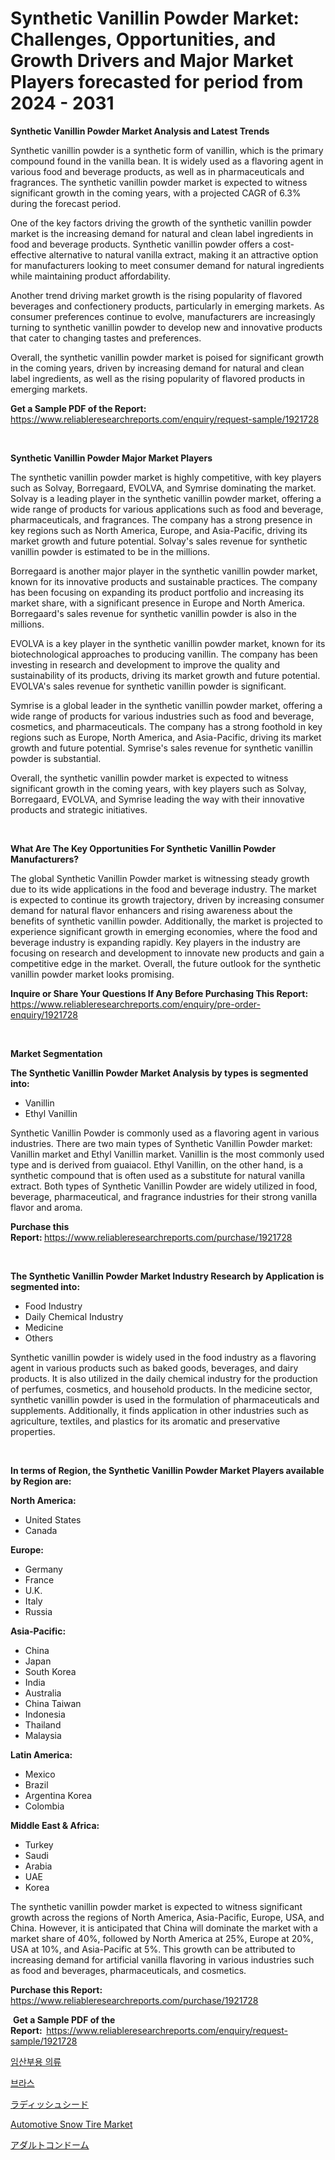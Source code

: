 <p><h1>Synthetic Vanillin Powder Market: Challenges, Opportunities, and Growth Drivers and Major Market Players forecasted for period from 2024 - 2031</h1></p><p><strong>Synthetic Vanillin Powder Market Analysis and Latest Trends</strong></p>
<p><p>Synthetic vanillin powder is a synthetic form of vanillin, which is the primary compound found in the vanilla bean. It is widely used as a flavoring agent in various food and beverage products, as well as in pharmaceuticals and fragrances. The synthetic vanillin powder market is expected to witness significant growth in the coming years, with a projected CAGR of 6.3% during the forecast period.</p><p>One of the key factors driving the growth of the synthetic vanillin powder market is the increasing demand for natural and clean label ingredients in food and beverage products. Synthetic vanillin powder offers a cost-effective alternative to natural vanilla extract, making it an attractive option for manufacturers looking to meet consumer demand for natural ingredients while maintaining product affordability.</p><p>Another trend driving market growth is the rising popularity of flavored beverages and confectionery products, particularly in emerging markets. As consumer preferences continue to evolve, manufacturers are increasingly turning to synthetic vanillin powder to develop new and innovative products that cater to changing tastes and preferences.</p><p>Overall, the synthetic vanillin powder market is poised for significant growth in the coming years, driven by increasing demand for natural and clean label ingredients, as well as the rising popularity of flavored products in emerging markets.</p></p>
<p><strong>Get a Sample PDF of the Report:&nbsp;</strong> <a href="https://www.reliableresearchreports.com/enquiry/request-sample/1921728">https://www.reliableresearchreports.com/enquiry/request-sample/1921728</a></p>
<p>&nbsp;</p>
<p><strong>Synthetic Vanillin Powder Major Market Players</strong></p>
<p><p>The synthetic vanillin powder market is highly competitive, with key players such as Solvay, Borregaard, EVOLVA, and Symrise dominating the market. Solvay is a leading player in the synthetic vanillin powder market, offering a wide range of products for various applications such as food and beverage, pharmaceuticals, and fragrances. The company has a strong presence in key regions such as North America, Europe, and Asia-Pacific, driving its market growth and future potential. Solvay's sales revenue for synthetic vanillin powder is estimated to be in the millions.</p><p>Borregaard is another major player in the synthetic vanillin powder market, known for its innovative products and sustainable practices. The company has been focusing on expanding its product portfolio and increasing its market share, with a significant presence in Europe and North America. Borregaard's sales revenue for synthetic vanillin powder is also in the millions.</p><p>EVOLVA is a key player in the synthetic vanillin powder market, known for its biotechnological approaches to producing vanillin. The company has been investing in research and development to improve the quality and sustainability of its products, driving its market growth and future potential. EVOLVA's sales revenue for synthetic vanillin powder is significant.</p><p>Symrise is a global leader in the synthetic vanillin powder market, offering a wide range of products for various industries such as food and beverage, cosmetics, and pharmaceuticals. The company has a strong foothold in key regions such as Europe, North America, and Asia-Pacific, driving its market growth and future potential. Symrise's sales revenue for synthetic vanillin powder is substantial.</p><p>Overall, the synthetic vanillin powder market is expected to witness significant growth in the coming years, with key players such as Solvay, Borregaard, EVOLVA, and Symrise leading the way with their innovative products and strategic initiatives.</p></p>
<p>&nbsp;</p>
<p><strong>What Are The Key Opportunities For Synthetic Vanillin Powder Manufacturers?</strong></p>
<p><p>The global Synthetic Vanillin Powder market is witnessing steady growth due to its wide applications in the food and beverage industry. The market is expected to continue its growth trajectory, driven by increasing consumer demand for natural flavor enhancers and rising awareness about the benefits of synthetic vanillin powder. Additionally, the market is projected to experience significant growth in emerging economies, where the food and beverage industry is expanding rapidly. Key players in the industry are focusing on research and development to innovate new products and gain a competitive edge in the market. Overall, the future outlook for the synthetic vanillin powder market looks promising.</p></p>
<p><strong>Inquire or Share Your Questions If Any Before Purchasing This Report:</strong> <a href="https://www.reliableresearchreports.com/enquiry/pre-order-enquiry/1921728">https://www.reliableresearchreports.com/enquiry/pre-order-enquiry/1921728</a></p>
<p>&nbsp;</p>
<p><strong>Market Segmentation</strong></p>
<p><strong>The Synthetic Vanillin Powder Market Analysis by types is segmented into:</strong></p>
<p><ul><li>Vanillin</li><li>Ethyl Vanillin</li></ul></p>
<p><p>Synthetic Vanillin Powder is commonly used as a flavoring agent in various industries. There are two main types of Synthetic Vanillin Powder market: Vanillin market and Ethyl Vanillin market. Vanillin is the most commonly used type and is derived from guaiacol. Ethyl Vanillin, on the other hand, is a synthetic compound that is often used as a substitute for natural vanilla extract. Both types of Synthetic Vanillin Powder are widely utilized in food, beverage, pharmaceutical, and fragrance industries for their strong vanilla flavor and aroma.</p></p>
<p><strong>Purchase this Report:&nbsp;</strong><a href="https://www.reliableresearchreports.com/purchase/1921728">https://www.reliableresearchreports.com/purchase/1921728</a></p>
<p>&nbsp;</p>
<p><strong>The Synthetic Vanillin Powder Market Industry Research by Application is segmented into:</strong></p>
<p><ul><li>Food Industry</li><li>Daily Chemical Industry</li><li>Medicine</li><li>Others</li></ul></p>
<p><p>Synthetic vanillin powder is widely used in the food industry as a flavoring agent in various products such as baked goods, beverages, and dairy products. It is also utilized in the daily chemical industry for the production of perfumes, cosmetics, and household products. In the medicine sector, synthetic vanillin powder is used in the formulation of pharmaceuticals and supplements. Additionally, it finds application in other industries such as agriculture, textiles, and plastics for its aromatic and preservative properties.</p></p>
<p>&nbsp;</p>
<p><strong>In terms of Region, the Synthetic Vanillin Powder Market Players available by Region are:</strong></p>
<p>
    <p> <strong> North America: </strong>
        <ul>
            <li>United States</li>
            <li>Canada</li>
        </ul>
        </p> 
    <p> <strong> Europe: </strong>
        <ul>
            <li>Germany</li>
            <li>France</li>
            <li>U.K.</li>
            <li>Italy</li>
            <li>Russia</li>
        </ul>
        </p> 
    <p> <strong> Asia-Pacific: </strong>
        <ul>
            <li>China</li>
            <li>Japan</li>
            <li>South Korea</li>
            <li>India</li>
            <li>Australia</li>
            <li>China Taiwan</li>
            <li>Indonesia</li>
            <li>Thailand</li>
            <li>Malaysia</li>
        </ul>
        </p> 
    <p> <strong> Latin America: </strong>
        <ul>
            <li>Mexico</li>
            <li>Brazil</li>
            <li>Argentina Korea</li>
            <li>Colombia</li>
        </ul>
        </p> 
    <p> <strong> Middle East & Africa: </strong>
        <ul>
            <li>Turkey</li>
            <li>Saudi</li>
            <li>Arabia</li>
            <li>UAE</li>
            <li>Korea</li>
        </ul>
    </p>
    </p>
<p><p>The synthetic vanillin powder market is expected to witness significant growth across the regions of North America, Asia-Pacific, Europe, USA, and China. However, it is anticipated that China will dominate the market with a market share of 40%, followed by North America at 25%, Europe at 20%, USA at 10%, and Asia-Pacific at 5%. This growth can be attributed to increasing demand for artificial vanilla flavoring in various industries such as food and beverages, pharmaceuticals, and cosmetics.</p></p>
<p><strong>Purchase this Report: </strong><a href="https://www.reliableresearchreports.com/purchase/1921728">https://www.reliableresearchreports.com/purchase/1921728</a></p>
<p>&nbsp;<strong>Get a Sample PDF of the Report:&nbsp;&nbsp;</strong><a href="https://www.reliableresearchreports.com/enquiry/request-sample/1921728">https://www.reliableresearchreports.com/enquiry/request-sample/1921728</a></p>
<p><strong></strong></p>
<p><p><a href="https://github.com/bvubpqd5241630/Market-Research-Report-List-1/blob/main/16258281782.md">임산부용 의류</a></p><p><a href="https://github.com/khytkeqagplkzqvh/Market-Research-Report-List-1/blob/main/61978301783.md">브라스</a></p><p><a href="https://github.com/xemfu2379520/Market-Research-Report-List-1/blob/main/24775752120.md">ラディッシュシード</a></p><p><a href="https://issuu.com/reportprime-2/docs/automotive-snow-tire-market-size-2030.pptx">Automotive Snow Tire Market</a></p><p><a href="https://github.com/bucuel854722/Market-Research-Report-List-1/blob/main/23647232121.md">アダルトコンドーム</a></p></p>
